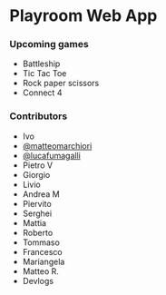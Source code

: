 # Playroom Web App

### Upcoming games

- Battleship
- Tic Tac Toe
- Rock paper scissors
- Connect 4

### Contributors

- Ivo
- [@matteomarchiori](https://github.com/matteomarchiori)
- [@lucafumagalli](https://github.com/lucafumagalli)
- Pietro V
- Giorgio
- Livio
- Andrea M
- Piervito
- Serghei
- Mattia
- Roberto
- Tommaso
- Francesco
- Mariangela
- Matteo R.
- Devlogs
